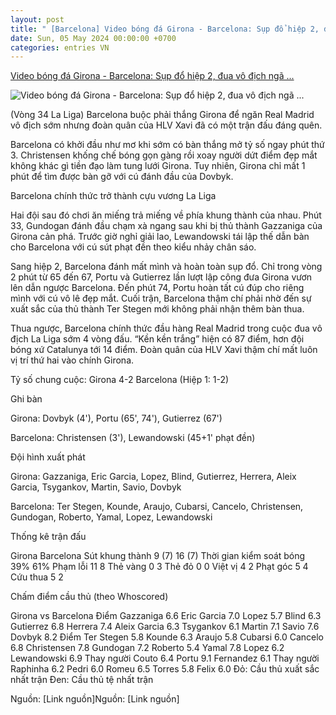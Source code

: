 ```yaml
---
layout: post
title: " [Barcelona] Video bóng đá Girona - Barcelona: Sụp đổ hiệp 2, đua vô địch ngã ..."
date: Sun, 05 May 2024 00:00:00 +0700
categories: entries VN
---
```

[Video bóng đá Girona - Barcelona: Sụp đổ hiệp 2, đua vô địch ngã ...](https://www.24h.com.vn/bong-da/video-bong-da-girona-barcelona-sup-do-hiep-2-dua-vo-dich-nga-ngu-la-liga-c48a1565164.html)

![Video bóng đá Girona - Barcelona: Sụp đổ hiệp 2, đua vô địch ngã ...](https://cdn.24h.com.vn/upload/2-2024/images/2024-05-05/7-1200-1714848838-536-width1200height628-watermark.jpg)

(Vòng 34 La Liga) Barcelona buộc phải thắng Girona để ngăn Real Madrid vô địch sớm nhưng đoàn quân của HLV Xavi đã có một trận đấu đáng quên.

Barcelona có khởi đầu như mơ khi sớm có bàn thắng mở tỷ số ngay phút thứ 3. Christensen khống chế bóng gọn gàng rồi xoay người dứt điểm đẹp mắt không khác gì tiền đạo làm tung lưới Girona. Tuy nhiên, Girona chỉ mất 1 phút để tìm được bàn gỡ với cú đánh đầu của Dovbyk.

Barcelona chính thức trở thành cựu vương La Liga

Hai đội sau đó chơi ăn miếng trả miếng về phía khung thành của nhau. Phút 33, Gundogan đánh đầu chạm xà ngang sau khi bị thủ thành Gazzaniga của Girona cản phá. Trước giờ nghỉ giải lao, Lewandowski tái lập thế dẫn bàn cho Barcelona với cú sút phạt đền theo kiểu nhảy chân sáo.

Sang hiệp 2, Barcelona đánh mất mình và hoàn toàn sụp đổ. Chỉ trong vòng 2 phút từ 65 đến 67, Portu và Gutierrez lần lượt lập công đưa Girona vươn lên dẫn ngược Barcelona. Đến phút 74, Portu hoàn tất cú đúp cho riêng mình với cú vô lê đẹp mắt. Cuối trận, Barcelona thậm chí phải nhờ đến sự xuất sắc của thủ thành Ter Stegen mới không phải nhận thêm bàn thua.

Thua ngược, Barcelona chính thức đầu hàng Real Madrid trong cuộc đua vô địch La Liga sớm 4 vòng đấu. “Kền kền trắng” hiện có 87 điểm, hơn đội bóng xứ Catalunya tới 14 điểm. Đoàn quân của HLV Xavi thậm chí mất luôn vị trí thứ hai vào chính Girona.

Tỷ số chung cuộc: Girona 4-2 Barcelona (Hiệp 1: 1-2)

Ghi bàn

Girona: Dovbyk (4'), Portu (65', 74'), Gutierrez (67')

Barcelona: Christensen (3'), Lewandowski (45+1' phạt đền)

Đội hình xuất phát

Girona: Gazzaniga, Eric Garcia, Lopez, Blind, Gutierrez, Herrera, Aleix Garcia, Tsygankov, Martin, Savio, Dovbyk

Barcelona: Ter Stegen, Kounde, Araujo, Cubarsi, Cancelo, Christensen, Gundogan, Roberto, Yamal, Lopez, Lewandowski

Thống kê trận đấu

Girona Barcelona Sút khung thành 9 (7) 16 (7) Thời gian kiểm soát bóng 39% 61% Phạm lỗi 11 8 Thẻ vàng 0 3 Thẻ đỏ 0 0 Việt vị 4 2 Phạt góc 5 4 Cứu thua 5 2

Chấm điểm cầu thủ (theo Whoscored)

Girona vs Barcelona Điểm Gazzaniga 6.6 Eric Garcia 7.0 Lopez 5.7 Blind 6.3 Gutierrez 6.8 Herrera 7.4 Aleix Garcia 6.3 Tsygankov 6.1 Martin 7.1 Savio 7.6 Dovbyk 8.2 Điểm Ter Stegen 5.8 Kounde 6.3 Araujo 5.8 Cubarsi 6.0 Cancelo 6.8 Christensen 7.8 Gundogan 7.2 Roberto 5.4 Yamal 7.8 Lopez 6.2 Lewandowski 6.9 Thay người Couto 6.4 Portu 9.1 Fernandez 6.1 Thay người Raphinha 6.2 Pedri 6.0 Romeu 6.5 Torres 5.8 Felix 6.0 Đỏ: Cầu thủ xuất sắc nhất trận Đen: Cầu thủ tệ nhất trận

Nguồn: [Link nguồn]Nguồn: [Link nguồn]

